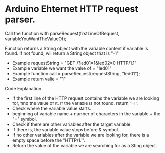 # Arduino Ehternet HTTP request parser.

Call the function with parseRequest(firstLineOfRequest, variableYouWantTheValueOf);


Function returns a String object with the variable content if variable is found.
If not found, wil return a String object that is "-1"

* Example requestString = "GET /?led01=1&led02=0 HTTP/1.1"
* Example variable we want the value of = "led01"
* Example function call = parseRequest(requestString, "led01");
* Example return valie = "1"

Code Explanation

* If the first line of the HTTP request contains the variable we are looking for, find the value of it. If the variable is not found, return "-1".
* Check where the variable value starts.
* beginning of variable name + number of characters in the variable + the "=" symbol.
* Check if there are other variables after the target variable.
* If there is, the variable value stops before & symbol.
* If no other variables after the variable we are looking for, there is a empty space before the "HTTP/1.1".
* Return the value of the variable we are searching for as a Sting object.